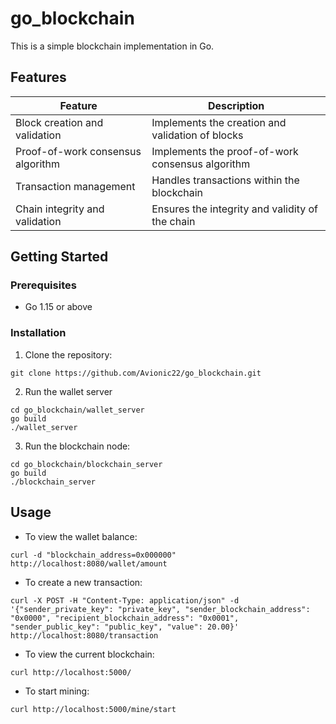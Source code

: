 # go_blockchain
This is a simple blockchain implementation in Go.

## Features

| Feature                                | Description                                      |
| -------------------------------------- | ------------------------------------------------ |
| Block creation and validation          | Implements the creation and validation of blocks |
| Proof-of-work consensus algorithm      | Implements the proof-of-work consensus algorithm |
| Transaction management                 | Handles transactions within the blockchain       |
| Chain integrity and validation         | Ensures the integrity and validity of the chain  |

## Getting Started

### Prerequisites
- Go 1.15 or above

### Installation
1. Clone the repository:
```shell
git clone https://github.com/Avionic22/go_blockchain.git
```

2. Run the wallet server
```shell 
cd go_blockchain/wallet_server
go build
./wallet_server
```
3. Run the blockchain node:
```shell
cd go_blockchain/blockchain_server
go build
./blockchain_server
```

## Usage

- To view the wallet balance:
```shell
curl -d "blockchain_address=0x000000" http://localhost:8080/wallet/amount
```

- To create a new transaction:
```shell
curl -X POST -H "Content-Type: application/json" -d '{"sender_private_key": "private_key", "sender_blockchain_address": "0x0000", "recipient_blockchain_address": "0x0001", "sender_public_key": "public_key", "value": 20.00}' http://localhost:8080/transaction
```

- To view the current blockchain:
```shell
curl http://localhost:5000/
```

- To start mining:
```shell
curl http://localhost:5000/mine/start
```



